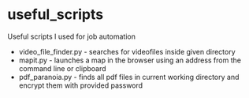 # useful_scripts

Useful scripts I used for job automation

- video_file_finder.py - searches for videofiles inside given directory
- mapit.py - launches a map in the browser using an address from the command line or clipboard
- pdf_paranoia.py - finds all pdf files in current working directory and encrypt them with provided password